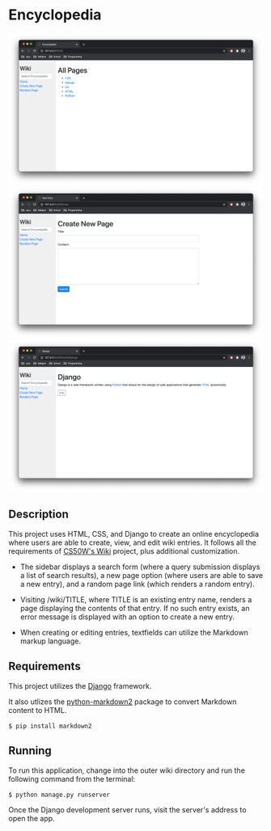 # Encyclopedia

![Index Screenshot](screenshot_1.png)
![Index Screenshot](screenshot_2.png)
![Index Screenshot](screenshot_3.png)


## Description
This project uses HTML, CSS, and Django to create an online encyclopedia where users are able to create, view, and edit wiki entries. It follows all the requirements of [CS50W's Wiki](https://cs50.harvard.edu/web/2020/projects/1/wiki/) project, plus additional customization.

- The sidebar displays a search form (where a query submission displays a list of search results), a new page option (where users are able to save a new entry), and a random page link (which renders a random entry).

- Visiting /wiki/TITLE, where TITLE is an existing entry name, renders a page displaying the contents of that entry. If no such entry exists, an error message is displayed with an option to create a new entry.

- When creating or editing entries, textfields can utilize the Markdown markup language.

## Requirements
This project utilizes the [Django](https://www.djangoproject.com/download/) framework.

It also utlizes the [python-markdown2](https://github.com/trentm/python-markdown2) package to convert Markdown content to HTML. 

```
$ pip install markdown2
```

## Running
To run this application, change into the outer wiki directory and run the following command from the terminal:

```
$ python manage.py runserver
```

Once the Django development server runs, visit the server's address to open the app.

